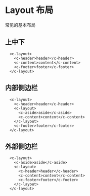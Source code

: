 # Layout 布局

常见的基本布局

## 上中下

<ClientOnly>
<layout-demo></layout-demo>
</ClientOnly>

```vue
  <c-layout>
    <c-header>header</c-header>
    <c-content>content</c-content>
    <c-footer>footer</c-footer>
  </c-layout>
```

## 内部侧边栏

<ClientOnly>
<layout-inner-demo></layout-inner-demo>
</ClientOnly>

```vue
  <c-layout>
    <c-header>header</c-header>
    <c-layout>
      <c-aside>aside</c-aside>
      <c-content>content</c-content>
    </c-layout>
    <c-footer>footer</c-footer>
  </c-layout>
```

## 外部侧边栏

<ClientOnly>
<layout-outer-demo></layout-outer-demo>
</ClientOnly>

```vue
  <c-layout>
    <c-aside>aside</c-aside>
    <c-layout>
      <c-header>header</c-header>
      <c-content>content</c-content>
      <c-footer>footer</c-footer>
    </c-layout>
  </c-layout>
```
